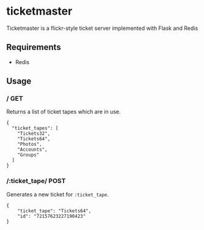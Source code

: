 ticketmaster
============

Ticketmaster is a flickr-style ticket server implemented with Flask and Redis

Requirements
------------
* Redis

Usage
-----

### / GET

Returns a list of ticket tapes which are in use.

```
{
  "ticket_tapes": [
    "Tickets32",
    "Tickets64",
    "Photos",
    "Accounts",
    "Groups"
  ]
}
```

### /:ticket_tape/ POST

Generates a new ticket for `:ticket_tape`.

```
{
	"ticket_tape": "Tickets64",
	"id": "72157623227190423"
}
```

